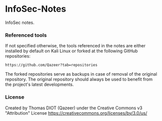 # InfoSec-Notes

InfoSec notes.

### Referenced tools

If not specified otherwise, the tools referenced in the notes are either
installed by default on Kali Linux or forked at the following GitHub
repositories:

```
https://github.com/Qazeer?tab=repositories
```

The forked repositories serve as backups in case of removal of the original
repository. The original repository should always be used to benefit from the
project's latest developments.

### License

Created by Thomas DIOT (Qazeer) under the Creative Commons v3 "Attribution"
License https://creativecommons.org/licenses/by/3.0/us/
